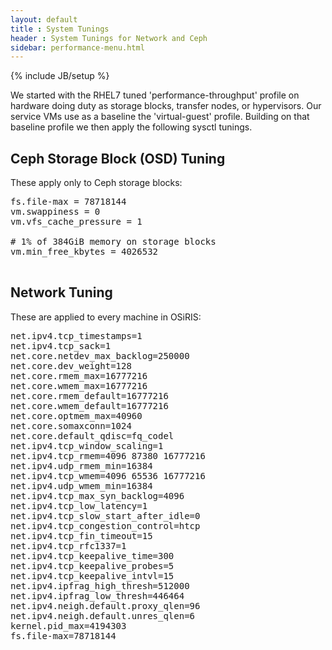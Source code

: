 ```yaml
---
layout: default
title : System Tunings
header : System Tunings for Network and Ceph
sidebar: performance-menu.html
---
```

{% include JB/setup %}

We started with the RHEL7 tuned 'performance-throughput' profile on hardware doing duty as storage blocks, transfer nodes, or hypervisors.  Our service VMs use as a baseline the 'virtual-guest' profile.   Building on that baseline profile we then apply the following sysctl tunings.

## Ceph Storage Block (OSD) Tuning

These apply only to Ceph storage blocks:

<pre>
fs.file-max = 78718144
vm.swappiness = 0
vm.vfs_cache_pressure = 1

# 1% of 384GiB memory on storage blocks
vm.min_free_kbytes = 4026532

</pre>

## Network Tuning

These are applied to every machine in OSiRIS:

<pre>
net.ipv4.tcp_timestamps=1
net.ipv4.tcp_sack=1
net.core.netdev_max_backlog=250000
net.core.dev_weight=128
net.core.rmem_max=16777216
net.core.wmem_max=16777216
net.core.rmem_default=16777216
net.core.wmem_default=16777216
net.core.optmem_max=40960
net.core.somaxconn=1024
net.core.default_qdisc=fq_codel
net.ipv4.tcp_window_scaling=1
net.ipv4.tcp_rmem=4096 87380 16777216
net.ipv4.udp_rmem_min=16384
net.ipv4.tcp_wmem=4096 65536 16777216
net.ipv4.udp_wmem_min=16384
net.ipv4.tcp_max_syn_backlog=4096
net.ipv4.tcp_low_latency=1
net.ipv4.tcp_slow_start_after_idle=0
net.ipv4.tcp_congestion_control=htcp
net.ipv4.tcp_fin_timeout=15
net.ipv4.tcp_rfc1337=1
net.ipv4.tcp_keepalive_time=300
net.ipv4.tcp_keepalive_probes=5
net.ipv4.tcp_keepalive_intvl=15
net.ipv4.ipfrag_high_thresh=512000
net.ipv4.ipfrag_low_thresh=446464
net.ipv4.neigh.default.proxy_qlen=96
net.ipv4.neigh.default.unres_qlen=6
kernel.pid_max=4194303
fs.file-max=78718144
</pre>

